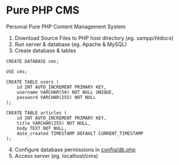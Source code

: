 # Pure PHP CMS
Personal Pure PHP Content Management System

1. Download Source Files to PHP host directory (eg. xampp/htdocs)
2. Run server & database (eg. Apache & MySQL)
3. Create database & tables
```
CREATE DATABASE cms;

USE cms;

CREATE TABLE users (
    id INT AUTO_INCREMENT PRIMARY KEY,
    username VARCHAR(50) NOT NULL UNIQUE,
    password VARCHAR(255) NOT NULL
);

CREATE TABLE articles (
    id INT AUTO_INCREMENT PRIMARY KEY,
    title VARCHAR(255) NOT NULL,
    body TEXT NOT NULL,
    date_created TIMESTAMP DEFAULT CURRENT_TIMESTAMP
);
```
4. Configure database permissions in [config/db.php](cms/config/db.php)
5. Access server (eg. localhost/cms)